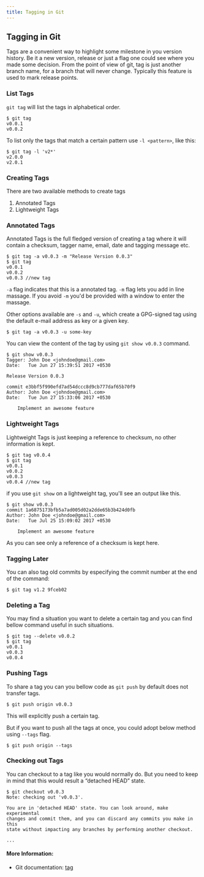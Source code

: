 ```yaml
---
title: Tagging in Git
---
```

## Tagging in Git

Tags are a convenient way to highlight some milestone in you version history. Be it a new version, release or just a flag one could see where you made some decision. From the point of view of git, tag is just another branch name, for a branch that will never change. Typically this feature is used to mark release points.

### List Tags

`git tag` will list the tags in alphabetical order.

```shell
$ git tag
v0.0.1
v0.0.2
```

To list only the tags that match a certain pattern use `-l <pattern>`, like this:
```shell
$ git tag -l 'v2*'
v2.0.0
v2.0.1
```

### Creating Tags

There are two available methods to create tags

1. Annotated Tags
2. Lightweight Tags

### Annotated Tags

Annotated Tags is the full fledged version of creating a tag where it will contain a checksum, tagger name, email, date and tagging message etc.

```shell
$ git tag -a v0.0.3 -m "Release Version 0.0.3"
$ git tag
v0.0.1
v0.0.2
v0.0.3 //new tag
```

`-a` flag indicates that this is a annotated tag. `-m` flag lets you add in line massage. If you avoid `-m` you'd be provided with a window to enter the massage.

Other options available are `-s` and `-u`, which create a GPG-signed tag using the default e-mail address as key or a given key.
```shell
$ git tag -a v0.0.3 -u some-key
```

You can view the content of the tag by using `git show v0.0.3` command.

```shell
$ git show v0.0.3
Tagger: John Doe <johndoe@gmail.com>
Date:   Tue Jun 27 15:39:51 2017 +0530

Release Version 0.0.3

commit e3bbf5f990efd7ad54dccc8d9cb777daf65b70f9
Author: John Doe <johndoe@gmail.com>
Date:   Tue Jun 27 15:33:06 2017 +0530

    Implement an awesome feature

```


### Lightweight Tags

Lightweight Tags is just keeping a reference to checksum, no other information is kept.

```shell
$ git tag v0.0.4
$ git tag
v0.0.1
v0.0.2
v0.0.3
v0.0.4 //new tag
```

if you use `git show` on a lightweight tag, you'll see an output like this.


```shell
$ git show v0.0.3
commit 1a6875173bfb5a7ad005d02a2dde65b3b424d0fb
Author: John Doe <johndoe@gmail.com>
Date:   Tue Jul 25 15:09:02 2017 +0530

    Implement an awesome feature

```

As you can see only a reference of a checksum is kept here.


### Tagging Later

You can also tag old commits by especifying the commit number at the end of the command:
```shell
$ git tag v1.2 9fceb02
```


### Deleting a Tag

You may find a situation you want to delete a certain tag and you can find bellow command useful in such situations.


```shell
$ git tag --delete v0.0.2
$ git tag
v0.0.1
v0.0.3
v0.0.4
```

### Pushing Tags

To share a tag you can you bellow code as `git push` by default does not transfer tags.

```shell
$ git push origin v0.0.3
```

This will explicitly push a certain tag.

But if you want to push all the tags at once, you could adopt below method using `--tags` flag.

```shell
$ git push origin --tags
```

### Checking out Tags

You can checkout to a tag like you would normally do. But you need to keep in mind that this would result a “detached HEAD” state.

```shell
$ git checkout v0.0.3
Note: checking out 'v0.0.3'.

You are in 'detached HEAD' state. You can look around, make experimental
changes and commit them, and you can discard any commits you make in this
state without impacting any branches by performing another checkout.

...
```

#### More Information:
<!-- Please add any articles you think might be helpful to read before writing the article -->
- Git documentation: <a href='https://git-scm.com/book/en/v2/Git-Basics-Tagging' target='_blank' rel='nofollow'>tag</a>

